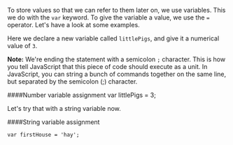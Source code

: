 To store values so that we can refer to them later on, we use variables. This we do with the `var` keyword. To give the variable a value, we use the `=` operator. Let's have a look at some examples.

Here we declare a new variable called `littlePigs`, and give it a numerical value of `3`.

**Note:** We're ending the statement with a semicolon `;` character. This is how you tell JavaScript that this piece of code should execute as a unit. In JavaScript, you can string a bunch of commands together on the same line, but separated by the semicolon (;) character.

####Number variable assignment
    var littlePigs = 3;

Let's try that with a string variable now.

####String variable assignment

    var firstHouse = 'hay';
